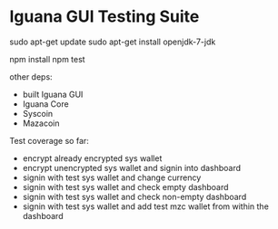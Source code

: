 # Iguana GUI Testing Suite

sudo apt-get update
sudo apt-get install openjdk-7-jdk

npm install
npm test

other deps:
- built Iguana GUI
- Iguana Core
- Syscoin
- Mazacoin

Test coverage so far:
- encrypt already encrypted sys wallet
- encrypt unencrypted sys wallet and signin into dashboard
- signin with test sys wallet and change currency
- signin with test sys wallet and check empty dashboard
- signin with test sys wallet and check non-empty dashboard
- signin with test sys wallet and add test mzc wallet from within the dashboard